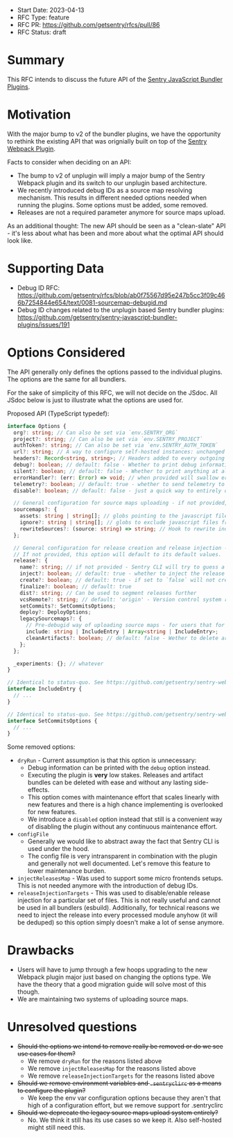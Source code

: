 - Start Date: 2023-04-13
- RFC Type: feature
- RFC PR: https://github.com/getsentry/rfcs/pull/86
- RFC Status: draft

# Summary

This RFC intends to discuss the future API of the [Sentry JavaScript Bundler Plugins](https://github.com/getsentry/sentry-javascript-bundler-plugins).

# Motivation

With the major bump to v2 of the bundler plugins, we have the opportunity to rethink the existing API that was orignially built on top of the [Sentry Webpack Plugin](https://github.com/getsentry/sentry-webpack-plugin).

Facts to consider when deciding on an API:

- The bump to v2 of unplugin will imply a major bump of the Sentry Webpack plugin and its switch to our unplugin based architecture.
- We recently introduced debug IDs as a source map resolving mechanism. This results in different needed options needed when running the plugins. Some options must be added, some removed.
- Releases are not a required parameter anymore for source maps upload.

As an additional thought: The new API should be seen as a "clean-slate" API - it's less about what has been and more about what the optimal API should look like.

# Supporting Data

- Debug ID RFC: https://github.com/getsentry/rfcs/blob/ab0f75567d95e247b5cc3f09c466b7254844e654/text/0081-sourcemap-debugid.md
- Debug ID changes related to the unplugin based Sentry bundler plugins: https://github.com/getsentry/sentry-javascript-bundler-plugins/issues/191

# Options Considered

The API generally only defines the options passed to the individual plugins. The options are the same for all bundlers.

For the sake of simplicity of this RFC, we will not decide on the JSdoc. All JSdoc below is just to illustrate what the options are used for.

Proposed API (TypeScript typedef):

```ts
interface Options {
  org?: string; // Can also be set via `env.SENTRY_ORG`
  project?: string; // Can also be set via `env.SENTRY_PROJECT`
  authToken?: string; // Can also be set via `env.SENTRY_AUTH_TOKEN`
  url?: string; // A way to configure self-hosted instances: unchanged
  headers?: Record<string, string>; // Headers added to every outgoing network request.
  debug?: boolean; // default: false - Whether to print debug information.
  silent?: boolean; // default: false - Whether to print anything at all.
  errorHandler?: (err: Error) => void; // when provided will swallow errors unless the provided function throws itself - By default any error will stop compilation to abort
  telemetry?: boolean; // default: true - whether to send telemetry to Sentry
  disable?: boolean; // default: false - just a quick way to entirely disable the plugin - purely for convenience

  // General configuration for source maps uploading - if not provided, source map uploading will be disabled
  sourcemaps?: {
    assets: string | string[]; // globs pointing to the javascript files that should be uploaded to Sentry with their source maps - these are the built assets and not the source files
    ignore?: string | string[]; // globs to exclude javascript files from being uploaded (will also not upload their source maps)
    rewriteSources?: (source: string) => string; // Hook to rewrite individual entries in the sourcemaps's `sources` field. By default, if not defined, the plugin will try to rewrite the entries to be relative to `process.cwd()`.
  };

  // General configuration for release creation and release injection - we decouple this from the debug ID source maps upload because they're technically not related anymore.
  // If not provided, this option will default to its default values.
  release?: {
    name?: string; // if not provided - Sentry CLI will try to guess a name (ie. git sha, cloud provider env vars, etc.)
    inject?: boolean; // default: true - whether to inject the release into bundles
    create?: boolean; // default: true - if set to `false` will not create a release in Sentry, no matter what other options are set - the release value will still be injected though.
    finalize?: boolean; // default: true
    dist?: string; // Can be used to segment releases further
    vcsRemote?: string; // default: 'origin' - Version control system remote name
    setCommits?: SetCommitsOptions;
    deploy?: DeployOptions;
    legacySourcemaps?: {
      // Pre-debugid way of uploading source maps - for users that for whatever reason cannot inject code into their bundles
      include: string | IncludeEntry | Array<string | IncludeEntry>;
      cleanArtifacts?: boolean; // default: false - Wether to delete artifacts previously uploaded to the release
    };
  };

  _experiments: {}; // whatever
}

// Identical to status-quo. See https://github.com/getsentry/sentry-webpack-plugin/blob/2b7d274a7355f0d27a431b2c20c37c9786bbe4cb/README.md for more information.
interface IncludeEntry {
  // ...
}

// Identical to status-quo. See https://github.com/getsentry/sentry-webpack-plugin/blob/2b7d274a7355f0d27a431b2c20c37c9786bbe4cb/README.md for more information.
interface SetCommitsOptions {
  // ...
}
```

Some removed options:

- `dryRun` - Current assumption is that this option is unnecessary:
  - Debug information can be printed with the `debug` option instead.
  - Executing the plugin is **very** low stakes. Releases and artifact bundles can be deleted with ease and without any lasting side-effects.
  - This option comes with maintenance effort that scales linearly with new features and there is a high chance implementing is overlooked for new features.
  - We introduce a `disabled` option instead that still is a convenient way of disabling the plugin without any continuous maintenance effort.
- `configFile`
  - Generally we would like to abstract away the fact that Sentry CLI is used under the hood.
  - The config file is very intransparent in combination with the plugin and generally not well documented. Let's remove this feature to lower maintenance burden.
- `injectReleasesMap` - Was used to support some micro frontends setups. This is not needed anymore with the introduction of debug IDs.
- `releaseInjectionTargets` - This was used to disable/enable release injection for a particular set of files. This is not really useful and cannot be used in all bundlers (esbuild). Additionally, for technical reasons we need to inject the release into every processed module anyhow (it will be deduped) so this option simply doesn't make a lot of sense anymore.

# Drawbacks

- Users will have to jump through a few hoops upgrading to the new Webpack plugin major just based on changing the options type. We have the theory that a good migration guide will solve most of this though.
- We are maintaining two systems of uploading source maps.

# Unresolved questions

- ~~Should the options we intend to remove really be removed or do we see use cases for them?~~
  - We remove `dryRun` for the reasons listed above
  - We remove `injectReleasesMap` for the reasons listed above
  - We remove `releaseInjectionTargets` for the reasons listed above
- ~~Should we remove environment variables and `.sentryclirc` as a means to configure the plugin?~~
  - We keep the env var configuration options because they aren't that high of a configuration effort, but we remove support for .sentryclirc
- ~~Should we deprecate the legacy source maps upload system entirely?~~
  - No. We think it still has its use cases so we keep it. Also self-hosted might still need this.
